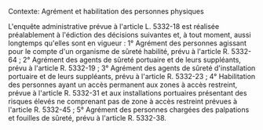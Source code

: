 Contexte: Agrément et habilitation des personnes physiques

L'enquête administrative prévue à l'article L. 5332-18 est réalisée préalablement à l'édiction des décisions suivantes et, à tout moment, aussi longtemps qu'elles sont en vigueur : 1° Agrément des personnes agissant pour le compte d'un organisme de sûreté habilité, prévu à l'article R. 5332-64 ; 2° Agrément des agents de sûreté portuaire et de leurs suppléants, prévu à l'article R. 5332-19 ; 3° Agrément des agents de sûreté d'installation portuaire et de leurs suppléants, prévu à l'article R. 5332-23 ; 4° Habilitation des personnes ayant un accès permanent aux zones à accès restreint, prévue à l'article R. 5332-31 et aux installations portuaires présentant des risques élevés ne comprenant pas de zone à accès restreint prévues à l'article R. 5332-45 ; 5° Agrément des personnes chargées des palpations et fouilles de sûreté, prévu à l'article R. 5332-38.